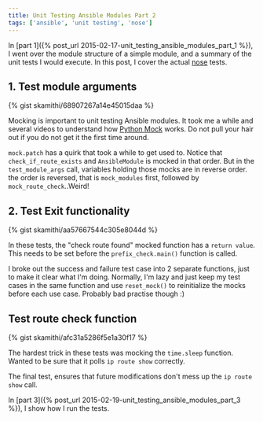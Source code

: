 ```yaml
---
title: Unit Testing Ansible Modules Part 2
tags: ['ansible', 'unit testing', 'nose']
---
```


In [part 1]({% post_url 2015-02-17-unit_testing_ansible_modules_part_1 %}),
I went over the module structure of a simple module, and a summary of the unit tests I would execute.
In this post, I cover the actual [nose](https://nose.readthedocs.org/en/latest/) tests.

## 1. Test module arguments

{% gist skamithi/68907267a14e45015daa %}


Mocking is important to unit testing
Ansible modules. It took me a while and several videos to understand how
[Python Mock](http://mock.readthedocs.org/en/latest/patch.html) works. Do not
pull your hair out if you do not get it the first time around.

`mock.patch` has a quirk that took a while to get used to. Notice that `check_if_route_exists` and `AnsibleModule` is mocked in that order. But in the `test_module_args` call, variables holding those mocks are in reverse order. the order is reversed, that is `mock_modules` first, followed by `mock_route_check`..Weird!

## 2. Test Exit functionality

{% gist skamithi/aa57667544c305e8044d %}

In these tests, the "check route found" mocked function has a `return value`.
This needs to be set before the `prefix_check.main()` function is called.

I broke out the success and failure test case into 2 separate functions, just
to make it clear what I'm doing. Normally, I'm lazy and just keep my test cases
in the same function and use `reset_mock()` to reinitialize the mocks before each use case. Probably bad practise though :)

## Test route check function

{% gist skamithi/afc31a5286f5e1a30f17 %}

The hardest trick in these tests was mocking the `time.sleep` function. Wanted to be
sure that it polls `ip route show` correctly.

The final test, ensures that future modifications don't mess up the `ip route show` call.

In [part 3]({% post_url 2015-02-19-unit_testing_ansible_modules_part_3 %}), I show how I run the tests.
